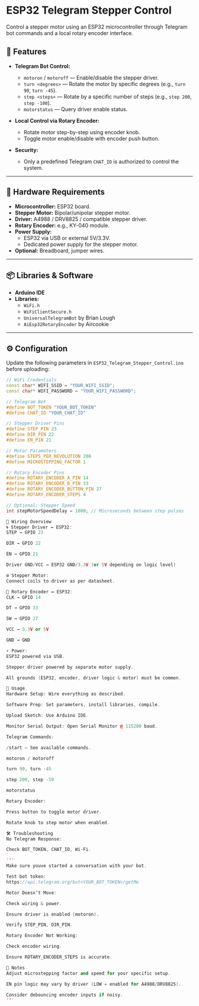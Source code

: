 # ESP32 Telegram Stepper Control

Control a stepper motor using an ESP32 microcontroller through Telegram bot commands and a local rotary encoder interface.

## 🚀 Features

- **Telegram Bot Control:**
  - `motoron` / `motoroff` — Enable/disable the stepper driver.
  - `turn <degrees>` — Rotate the motor by specific degrees (e.g., `turn 90`, `turn -45`).
  - `step <steps>` — Rotate by a specific number of steps (e.g., `step 200`, `step -100`).
  - `motorstatus` — Query driver enable status.

- **Local Control via Rotary Encoder:**
  - Rotate motor step-by-step using encoder knob.
  - Toggle motor enable/disable with encoder push button.

- **Security:**
  - Only a predefined Telegram `CHAT_ID` is authorized to control the system.

---

## 🧰 Hardware Requirements

- **Microcontroller:** ESP32 board.
- **Stepper Motor:** Bipolar/unipolar stepper motor.
- **Driver:** A4988 / DRV8825 / compatible stepper driver.
- **Rotary Encoder:** e.g., KY-040 module.
- **Power Supply:**
  - ESP32 via USB or external 5V/3.3V.
  - Dedicated power supply for the stepper motor.
- **Optional:** Breadboard, jumper wires.

---

## 📦 Libraries & Software

- **Arduino IDE**
- **Libraries:**
  - `WiFi.h`
  - `WiFiClientSecure.h`
  - `UniversalTelegramBot` by Brian Lough
  - `AiEsp32RotaryEncoder` by Aircookie

---

## ⚙️ Configuration

Update the following parameters in `ESP32_Telegram_Stepper_Control.ino` before uploading:

```cpp
// WiFi Credentials
const char* WIFI_SSID = "YOUR_WIFI_SSID";
const char* WIFI_PASSWORD = "YOUR_WIFI_PASSWORD";

// Telegram Bot
#define BOT_TOKEN "YOUR_BOT_TOKEN"
#define CHAT_ID "YOUR_CHAT_ID"

// Stepper Driver Pins
#define STEP_PIN 23
#define DIR_PIN 22
#define EN_PIN 21

// Motor Parameters
#define STEPS_PER_REVOLUTION 200
#define MICROSTEPPING_FACTOR 1

// Rotary Encoder Pins
#define ROTARY_ENCODER_A_PIN 14
#define ROTARY_ENCODER_B_PIN 33
#define ROTARY_ENCODER_BUTTON_PIN 27
#define ROTARY_ENCODER_STEPS 4

// Optional: Stepper Speed
int stepMotorSpeedDelay = 1000; // Microseconds between step pulses

🔌 Wiring Overview
🌀 Stepper Driver ↔ ESP32:
STEP → GPIO 23

DIR → GPIO 22

EN → GPIO 21

Driver GND/VCC → ESP32 GND/3.3V (or 5V depending on logic level)

⚙️ Stepper Motor:
Connect coils to driver as per datasheet.

🔄 Rotary Encoder ↔ ESP32:
CLK → GPIO 14

DT → GPIO 33

SW → GPIO 27

VCC → 3.3V or 5V

GND → GND

⚡ Power:
ESP32 powered via USB.

Stepper driver powered by separate motor supply.

All grounds (ESP32, encoder, driver logic & motor) must be common.

🧪 Usage
Hardware Setup: Wire everything as described.

Software Prep: Set parameters, install libraries, compile.

Upload Sketch: Use Arduino IDE.

Monitor Serial Output: Open Serial Monitor @ 115200 baud.

Telegram Commands:

/start — See available commands.

motoron / motoroff

turn 90, turn -45

step 200, step -50

motorstatus

Rotary Encoder:

Press button to toggle motor driver.

Rotate knob to step motor when enabled.

🛠️ Troubleshooting
No Telegram Response:

Check BOT_TOKEN, CHAT_ID, Wi-Fi.

'''
Make sure youve started a conversation with your bot.

Test bot token:
https://api.telegram.org/bot<YOUR_BOT_TOKEN>/getMe

Motor Doesn’t Move:

Check wiring & power.

Ensure driver is enabled (motoron).

Verify STEP_PIN, DIR_PIN.

Rotary Encoder Not Working:

Check encoder wiring.

Ensure ROTARY_ENCODER_STEPS is accurate.

📌 Notes
Adjust microstepping factor and speed for your specific setup.

EN pin logic may vary by driver (LOW = enabled for A4988/DRV8825).

Consider debouncing encoder inputs if noisy.
'''
